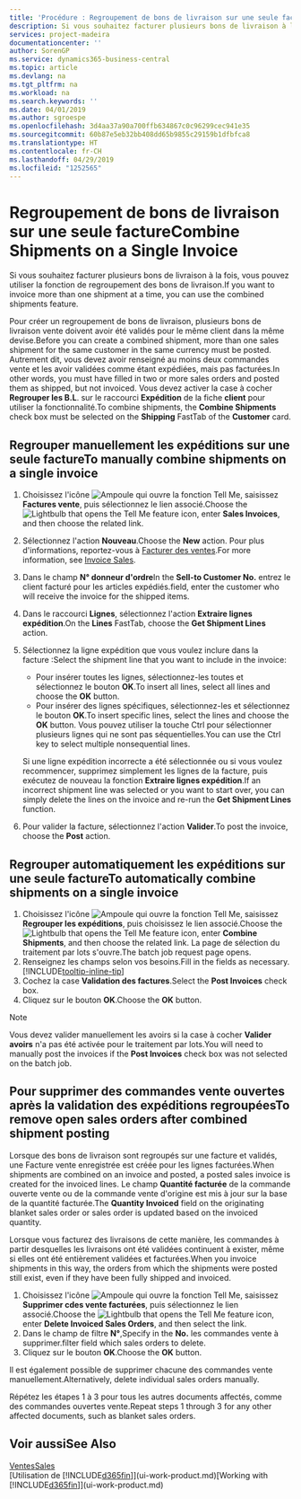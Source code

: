 ```yaml
---
title: 'Procédure : Regroupement de bons de livraison sur une seule facture | Microsoft Docs'
description: Si vous souhaitez facturer plusieurs bons de livraison à la fois, vous pouvez utiliser la fonction de regroupement des bons de livraison.
services: project-madeira
documentationcenter: ''
author: SorenGP
ms.service: dynamics365-business-central
ms.topic: article
ms.devlang: na
ms.tgt_pltfrm: na
ms.workload: na
ms.search.keywords: ''
ms.date: 04/01/2019
ms.author: sgroespe
ms.openlocfilehash: 3d4aa37a90a700ffb634867c0c96299cec941e35
ms.sourcegitcommit: 60b87e5eb32bb408dd65b9855c29159b1dfbfca8
ms.translationtype: HT
ms.contentlocale: fr-CH
ms.lasthandoff: 04/29/2019
ms.locfileid: "1252565"
---
```

# <a name="combine-shipments-on-a-single-invoice"></a><span data-ttu-id="44d28-103">Regroupement de bons de livraison sur une seule facture</span><span class="sxs-lookup"><span data-stu-id="44d28-103">Combine Shipments on a Single Invoice</span></span>
<span data-ttu-id="44d28-104">Si vous souhaitez facturer plusieurs bons de livraison à la fois, vous pouvez utiliser la fonction de regroupement des bons de livraison.</span><span class="sxs-lookup"><span data-stu-id="44d28-104">If you want to invoice more than one shipment at a time, you can use the combined shipments feature.</span></span>  

 <span data-ttu-id="44d28-105">Pour créer un regroupement de bons de livraison, plusieurs bons de livraison vente doivent avoir été validés pour le même client dans la même devise.</span><span class="sxs-lookup"><span data-stu-id="44d28-105">Before you can create a combined shipment, more than one sales shipment for the same customer in the same currency must be posted.</span></span> <span data-ttu-id="44d28-106">Autrement dit, vous devez avoir renseigné au moins deux commandes vente et les avoir validées comme étant expédiées, mais pas facturées.</span><span class="sxs-lookup"><span data-stu-id="44d28-106">In other words, you must have filled in two or more sales orders and posted them as shipped, but not invoiced.</span></span> <span data-ttu-id="44d28-107">Vous devez activer la case à cocher **Regrouper les B.L**. sur le raccourci **Expédition** de la fiche **client** pour utiliser la fonctionnalité.</span><span class="sxs-lookup"><span data-stu-id="44d28-107">To combine shipments, the **Combine Shipments** check box must be selected on the **Shipping** FastTab of the **Customer** card.</span></span>  

## <a name="to-manually-combine-shipments-on-a-single-invoice"></a><span data-ttu-id="44d28-108">Regrouper manuellement les expéditions sur une seule facture</span><span class="sxs-lookup"><span data-stu-id="44d28-108">To manually combine shipments on a single invoice</span></span>  
1. <span data-ttu-id="44d28-109">Choisissez l'icône ![Ampoule qui ouvre la fonction Tell Me](media/ui-search/search_small.png "Dites-moi ce que vous voulez faire"), saisissez **Factures vente**, puis sélectionnez le lien associé.</span><span class="sxs-lookup"><span data-stu-id="44d28-109">Choose the ![Lightbulb that opens the Tell Me feature](media/ui-search/search_small.png "Tell me what you want to do") icon, enter **Sales Invoices**, and then choose the related link.</span></span>  
2. <span data-ttu-id="44d28-110">Sélectionnez l'action **Nouveau**.</span><span class="sxs-lookup"><span data-stu-id="44d28-110">Choose the **New** action.</span></span> <span data-ttu-id="44d28-111">Pour plus d'informations, reportez-vous à [Facturer des ventes](sales-how-invoice-sales.md).</span><span class="sxs-lookup"><span data-stu-id="44d28-111">For more information, see [Invoice Sales](sales-how-invoice-sales.md).</span></span>
3. <span data-ttu-id="44d28-112">Dans le champ **N° donneur d'ordre**</span><span class="sxs-lookup"><span data-stu-id="44d28-112">In the **Sell-to Customer No.**</span></span> <span data-ttu-id="44d28-113">entrez le client facturé pour les articles expédiés.</span><span class="sxs-lookup"><span data-stu-id="44d28-113">field, enter the customer who will receive the invoice for the shipped items.</span></span>  
4. <span data-ttu-id="44d28-114">Dans le raccourci **Lignes**, sélectionnez l'action **Extraire lignes expédition**.</span><span class="sxs-lookup"><span data-stu-id="44d28-114">On the **Lines** FastTab, choose the **Get Shipment Lines** action.</span></span>  
5. <span data-ttu-id="44d28-115">Sélectionnez la ligne expédition que vous voulez inclure dans la facture :</span><span class="sxs-lookup"><span data-stu-id="44d28-115">Select the shipment line that you want to include in the invoice:</span></span>  

    - <span data-ttu-id="44d28-116">Pour insérer toutes les lignes, sélectionnez-les toutes et sélectionnez le bouton **OK**.</span><span class="sxs-lookup"><span data-stu-id="44d28-116">To insert all lines, select all lines and choose the **OK** button.</span></span>  
    - <span data-ttu-id="44d28-117">Pour insérer des lignes spécifiques, sélectionnez-les et sélectionnez le bouton **OK**.</span><span class="sxs-lookup"><span data-stu-id="44d28-117">To insert specific lines, select the lines and choose the **OK** button.</span></span> <span data-ttu-id="44d28-118">Vous pouvez utiliser la touche Ctrl pour sélectionner plusieurs lignes qui ne sont pas séquentielles.</span><span class="sxs-lookup"><span data-stu-id="44d28-118">You can use the Ctrl key to select multiple nonsequential lines.</span></span>  

    <span data-ttu-id="44d28-119">Si une ligne expédition incorrecte a été sélectionnée ou si vous voulez recommencer, supprimez simplement les lignes de la facture, puis exécutez de nouveau la fonction **Extraire lignes expédition**.</span><span class="sxs-lookup"><span data-stu-id="44d28-119">If an incorrect shipment line was selected or you want to start over, you can simply delete the lines on the invoice and re-run the **Get Shipment Lines** function.</span></span>  
7. <span data-ttu-id="44d28-120">Pour valider la facture, sélectionnez l'action **Valider**.</span><span class="sxs-lookup"><span data-stu-id="44d28-120">To post the invoice, choose the **Post** action.</span></span>  

## <a name="to-automatically-combine-shipments-on-a-single-invoice"></a><span data-ttu-id="44d28-121">Regrouper automatiquement les expéditions sur une seule facture</span><span class="sxs-lookup"><span data-stu-id="44d28-121">To automatically combine shipments on a single invoice</span></span>  
1. <span data-ttu-id="44d28-122">Choisissez l'icône ![Ampoule qui ouvre la fonction Tell Me](media/ui-search/search_small.png "Dites-moi ce que vous voulez faire"), saisissez **Regrouper les expéditions**, puis choisissez le lien associé.</span><span class="sxs-lookup"><span data-stu-id="44d28-122">Choose the ![Lightbulb that opens the Tell Me feature](media/ui-search/search_small.png "Tell me what you want to do") icon, enter **Combine Shipments**, and then choose the related link.</span></span> <span data-ttu-id="44d28-123">La page de sélection du traitement par lots s'ouvre.</span><span class="sxs-lookup"><span data-stu-id="44d28-123">The batch job request page opens.</span></span>  
2. <span data-ttu-id="44d28-124">Renseignez les champs selon vos besoins.</span><span class="sxs-lookup"><span data-stu-id="44d28-124">Fill in the fields as necessary.</span></span> [!INCLUDE[tooltip-inline-tip](includes/tooltip-inline-tip_md.md)]
3. <span data-ttu-id="44d28-125">Cochez la case **Validation des factures**.</span><span class="sxs-lookup"><span data-stu-id="44d28-125">Select the **Post Invoices** check box.</span></span>  
4.  <span data-ttu-id="44d28-126">Cliquez sur le bouton **OK**.</span><span class="sxs-lookup"><span data-stu-id="44d28-126">Choose the **OK** button.</span></span>  

> [!NOTE]  
>  <span data-ttu-id="44d28-127">Vous devez valider manuellement les avoirs si la case à cocher **Valider avoirs** n'a pas été activée pour le traitement par lots.</span><span class="sxs-lookup"><span data-stu-id="44d28-127">You will need to manually post the invoices if the **Post Invoices** check box was not selected on the batch job.</span></span>  

## <a name="to-remove-open-sales-orders-after-combined-shipment-posting"></a><span data-ttu-id="44d28-128">Pour supprimer des commandes vente ouvertes après la validation des expéditions regroupées</span><span class="sxs-lookup"><span data-stu-id="44d28-128">To remove open sales orders after combined shipment posting</span></span> 
<span data-ttu-id="44d28-129">Lorsque des bons de livraison sont regroupés sur une facture et validés, une Facture vente enregistrée est créée pour les lignes facturées.</span><span class="sxs-lookup"><span data-stu-id="44d28-129">When shipments are combined on an invoice and posted, a posted sales invoice is created for the invoiced lines.</span></span> <span data-ttu-id="44d28-130">Le champ **Quantité facturée** de la commande ouverte vente ou de la commande vente d'origine est mis à jour sur la base de la quantité facturée.</span><span class="sxs-lookup"><span data-stu-id="44d28-130">The **Quantity Invoiced** field on the originating blanket sales order or sales order is updated based on the invoiced quantity.</span></span>  

<span data-ttu-id="44d28-131">Lorsque vous facturez des livraisons de cette manière, les commandes à partir desquelles les livraisons ont été validées continuent à exister, même si elles ont été entièrement validées et facturées.</span><span class="sxs-lookup"><span data-stu-id="44d28-131">When you invoice shipments in this way, the orders from which the shipments were posted still exist, even if they have been fully shipped and invoiced.</span></span>   

1. <span data-ttu-id="44d28-132">Choisissez l'icône ![Ampoule qui ouvre la fonction Tell Me](media/ui-search/search_small.png "Dites-moi ce que vous voulez faire"), saisissez **Supprimer cdes vente facturées**, puis sélectionnez le lien associé.</span><span class="sxs-lookup"><span data-stu-id="44d28-132">Choose the ![Lightbulb that opens the Tell Me feature](media/ui-search/search_small.png "Tell me what you want to do") icon, enter **Delete Invoiced Sales Orders**, and then select the link.</span></span>  
2. <span data-ttu-id="44d28-133">Dans le champ de filtre **N°**,</span><span class="sxs-lookup"><span data-stu-id="44d28-133">Specify in the **No.**</span></span> <span data-ttu-id="44d28-134">les commandes vente à supprimer.</span><span class="sxs-lookup"><span data-stu-id="44d28-134">filter field which sales orders to delete.</span></span>  
3. <span data-ttu-id="44d28-135">Cliquez sur le bouton **OK**.</span><span class="sxs-lookup"><span data-stu-id="44d28-135">Choose the **OK** button.</span></span>  

<span data-ttu-id="44d28-136">Il est également possible de supprimer chacune des commandes vente manuellement.</span><span class="sxs-lookup"><span data-stu-id="44d28-136">Alternatively, delete individual sales orders manually.</span></span>  

<span data-ttu-id="44d28-137">Répétez les étapes 1 à 3 pour tous les autres documents affectés, comme des commandes ouvertes vente.</span><span class="sxs-lookup"><span data-stu-id="44d28-137">Repeat steps 1 through 3 for any other affected documents, such as blanket sales orders.</span></span>

## <a name="see-also"></a><span data-ttu-id="44d28-138">Voir aussi</span><span class="sxs-lookup"><span data-stu-id="44d28-138">See Also</span></span>  
[<span data-ttu-id="44d28-139">Ventes</span><span class="sxs-lookup"><span data-stu-id="44d28-139">Sales</span></span>](sales-manage-sales.md)  
<span data-ttu-id="44d28-140">[Utilisation de [!INCLUDE[d365fin](includes/d365fin_md.md)]](ui-work-product.md)</span><span class="sxs-lookup"><span data-stu-id="44d28-140">[Working with [!INCLUDE[d365fin](includes/d365fin_md.md)]](ui-work-product.md)</span></span>
